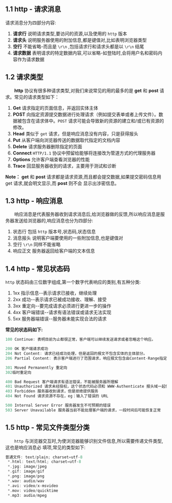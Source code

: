 ##  1.1 http - 请求消息

请求消息分为四部分内容:
1. **请求行** 说明请求类型,要访问的资源,以及使用的 `http` 版本 
2.  **请求头** 说明服务器使用的附加信息,都是键值对,比如表明浏览器类型 
3.  **空行** 不能省略-而且是 `\r\n` ,包括请求行和请求头都是以 `\r\n` 结尾  
4. **请求数据** 表明请求的特定数据内容,可以省略-如登陆时,会将用户名和密码内容作为请求数据

##  1.2 请求类型
&emsp;&emsp;**http** 协议有很多种请求类型,对我们来说常见的用的最多的是 **get** 和 **post** 请求。常见的请求类型如下： 
1. **Get** 请求指定的页面信息，并返回实体主体 
2. **POST** 向指定资源提交数据进行处理请求（例如提交表单或者上传文件）。数据被包含在请求体中。`POST` 请求可能会导致新的资源的建立和/或已有资源的修改。 
3. **Head** 类似于 `get` 请求，但是响应消息没有内容，只是获得报头 
4. **Put** 从客户端向浏览器传送的数据取代指定的文档内容 
5. **Delete** 请求服务器删除指定的页面 
6. **Connect** `HTTP/1.1` 协议中预留给能够将连接改为管道方式的代理服务器
7. **Options** 允许客户端查看浏览器的性能
8. **Trace** 回显服务器收到的请求，主要用于测试和诊断

**Note：** **get** 和 **post** 请求都是请求资源,而且都会提交数据,如果提交密码信息用 get 请求,就会明文显示,而 **post** 则不会 显示出涉密信息。

##  1.3 http - 响应消息
&emsp;&emsp;响应消息是代表服务器收到请求消息后,给浏览器做的反馈,所以响应消息是服务器发送给浏览器的,响应消息也分为四部分: 
1. 状态行 包括 `http` 版本号,状态码,状态信息 
2. 消息报头 说明客户端要使用的一些附加信息,也是键值对 
3. 空行 `\r\n` 同样不能省略 
4. 响应正文 服务器返回给客户端的文本信息

##  1.4 http - 常见状态码
`http` 状态码由三位数字组成,第一个数字代表响应的类别,有五种分类: 
1. 1xx 指示信息--表示请求已接收，继续处理 
2. 2xx 成功--表示请求已被成功接收、理解、接受 
3. 3xx 重定向--要完成请求必须进行更进一步的操作
4. 4xx 客户端错误--请求有语法错误或请求无法实现
5. 5xx 服务器端错误--服务器未能实现合法的请求

**常见的状态码如下:**
```c
100 Continue: 表明目前为止都很正常，客户端可以继续发送请求或者忽略这个响应。

200 OK 客户端请求成功 
204 Not Content: 请求已经成功处理，但是返回的报文不包含实体的主体部分。
206 Partial Content: 表示客户端进行了范围请求，响应报文包含由Content-Range指定范围的实体内容。

301 Moved Permanently 重定向 
302临时重定向

400 Bad Request 客户端请求有语法错误，不能被服务器所理解 
401 Unauthorized 请求未经授权，这个状态代码必须和 WWW-Authenticate 报头域一起使用 
403 Forbidden 服务器收到请求，但是拒绝提供服务 
404 Not Found 请求资源不存在，eg：输入了错误的 URL 

500 Internal Server Error 服务器发生不可预期的错误 
503 Server Unavailable 服务器当前不能处理客户端的请求，一段时间后可能恢复正常
```

## 1.5 	http - 常见文件类型分类

&emsp;&emsp;`http` 与浏览器交互时,为使浏览器能够识别文件信息,所以需要传递文件类型,这也是响应消息必 填项,常见的类型如下:
```c
普通文件: text/plain; charset=utf-8
 *.html: text/html; charset=utf-8
 *.jpg: image/jpeg 
 *.gif: image/gif 
 *.png: image/png 
 *.wav: audio/wav 
 *.avi: video/x-msvideo 
 *.mov: video/quicktime 
 *.mp3: audio/mpeg
```

